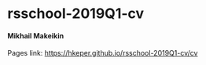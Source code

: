 # rsschool-2019Q1-cv
#### Mikhail Makeikin  
Pages link: https://hkeper.github.io/rsschool-2019Q1-cv/cv
